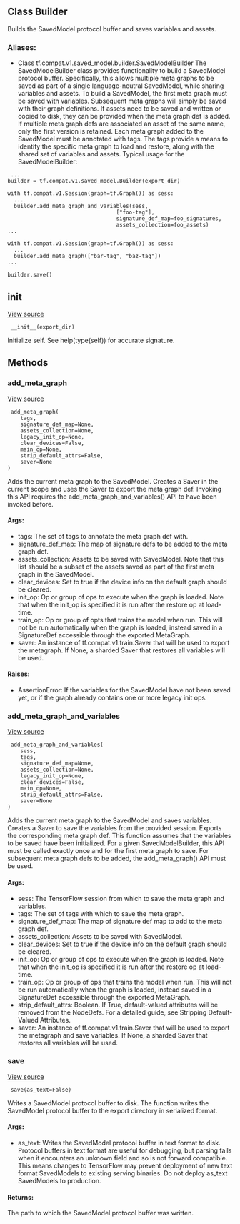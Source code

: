 ## Class Builder
Builds the SavedModel protocol buffer and saves variables and assets.
### Aliases:
- Class tf.compat.v1.saved_model.builder.SavedModelBuilder
The SavedModelBuilder class provides functionality to build a SavedModel protocol buffer. Specifically, this allows multiple meta graphs to be saved as part of a single language-neutral SavedModel, while sharing variables and assets.
To build a SavedModel, the first meta graph must be saved with variables. Subsequent meta graphs will simply be saved with their graph definitions. If assets need to be saved and written or copied to disk, they can be provided when the meta graph def is added. If multiple meta graph defs are associated an asset of the same name, only the first version is retained.
Each meta graph added to the SavedModel must be annotated with tags. The tags provide a means to identify the specific meta graph to load and restore, along with the shared set of variables and assets.
Typical usage for the SavedModelBuilder:

```
 ...
builder = tf.compat.v1.saved_model.Builder(export_dir)

with tf.compat.v1.Session(graph=tf.Graph()) as sess:
  ...
  builder.add_meta_graph_and_variables(sess,
                                  ["foo-tag"],
                                  signature_def_map=foo_signatures,
                                  assets_collection=foo_assets)
...

with tf.compat.v1.Session(graph=tf.Graph()) as sess:
  ...
  builder.add_meta_graph(["bar-tag", "baz-tag"])
...

builder.save()
```
## __init__
[View source](https://github.com/tensorflow/tensorflow/blob/r2.0/tensorflow/python/saved_model/builder_impl.py#L432-L433)


```
 __init__(export_dir)
```
Initialize self. See help(type(self)) for accurate signature.
## Methods
### add_meta_graph
[View source](https://github.com/tensorflow/tensorflow/blob/r2.0/tensorflow/python/saved_model/builder_impl.py#L509-L551)


```
 add_meta_graph(
    tags,
    signature_def_map=None,
    assets_collection=None,
    legacy_init_op=None,
    clear_devices=False,
    main_op=None,
    strip_default_attrs=False,
    saver=None
)
```
Adds the current meta graph to the SavedModel.
Creates a Saver in the current scope and uses the Saver to export the meta graph def. Invoking this API requires the add_meta_graph_and_variables() API to have been invoked before.
#### Args:
- tags: The set of tags to annotate the meta graph def with.
- signature_def_map: The map of signature defs to be added to the meta graph def.
- assets_collection: Assets to be saved with SavedModel. Note that this list should be a subset of the assets saved as part of the first meta graph in the SavedModel.
- clear_devices: Set to true if the device info on the default graph should be cleared.
- init_op: Op or group of ops to execute when the graph is loaded. Note that when the init_op is specified it is run after the restore op at load-time.
- train_op: Op or group of opts that trains the model when run. This will not be run automatically when the graph is loaded, instead saved in a SignatureDef accessible through the exported MetaGraph.
- saver: An instance of tf.compat.v1.train.Saver that will be used to export the metagraph. If None, a sharded Saver that restores all variables will be used.
#### Raises:
- AssertionError: If the variables for the SavedModel have not been saved yet, or if the graph already contains one or more legacy init ops.
### add_meta_graph_and_variables
[View source](https://github.com/tensorflow/tensorflow/blob/r2.0/tensorflow/python/saved_model/builder_impl.py#L553-L611)


```
 add_meta_graph_and_variables(
    sess,
    tags,
    signature_def_map=None,
    assets_collection=None,
    legacy_init_op=None,
    clear_devices=False,
    main_op=None,
    strip_default_attrs=False,
    saver=None
)
```
Adds the current meta graph to the SavedModel and saves variables.
Creates a Saver to save the variables from the provided session. Exports the corresponding meta graph def. This function assumes that the variables to be saved have been initialized. For a given SavedModelBuilder, this API must be called exactly once and for the first meta graph to save. For subsequent meta graph defs to be added, the add_meta_graph() API must be used.
#### Args:
- sess: The TensorFlow session from which to save the meta graph and variables.
- tags: The set of tags with which to save the meta graph.
- signature_def_map: The map of signature def map to add to the meta graph def.
- assets_collection: Assets to be saved with SavedModel.
- clear_devices: Set to true if the device info on the default graph should be cleared.
- init_op: Op or group of ops to execute when the graph is loaded. Note that when the init_op is specified it is run after the restore op at load-time.
- train_op: Op or group of ops that trains the model when run. This will not be run automatically when the graph is loaded, instead saved in a SignatureDef accessible through the exported MetaGraph.
- strip_default_attrs: Boolean. If True, default-valued attributes will be removed from the NodeDefs. For a detailed guide, see Stripping Default-Valued Attributes.
- saver: An instance of tf.compat.v1.train.Saver that will be used to export the metagraph and save variables. If None, a sharded Saver that restores all variables will be used.
### save
[View source](https://github.com/tensorflow/tensorflow/blob/r2.0/tensorflow/python/saved_model/builder_impl.py#L392-L424)


```
 save(as_text=False)
```
Writes a SavedModel protocol buffer to disk.
The function writes the SavedModel protocol buffer to the export directory in serialized format.
#### Args:
- as_text: Writes the SavedModel protocol buffer in text format to disk. Protocol buffers in text format are useful for debugging, but parsing fails when it encounters an unknown field and so is not forward compatible. This means changes to TensorFlow may prevent deployment of new text format SavedModels to existing serving binaries. Do not deploy as_text SavedModels to production.
#### Returns:
The path to which the SavedModel protocol buffer was written.
